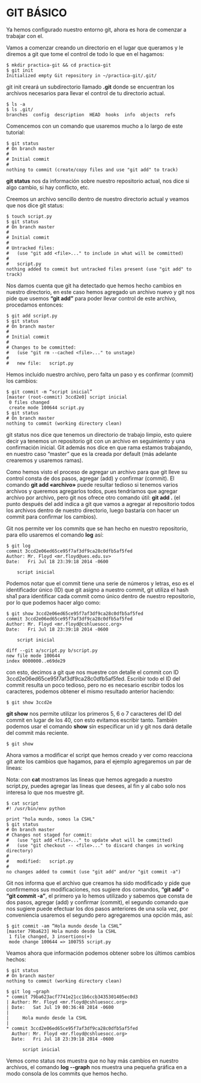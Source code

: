 # GIT BÁSICO

Ya hemos configurado nuestro entorno git, ahora es hora de comenzar a trabajar con el.

Vamos a comenzar creando un directorio en el lugar que queramos y le diremos a git que tome el control de todo lo que en el hagamos:

```
$ mkdir practica-git && cd practica-git
$ git init
Initialized empty Git repository in ~/practica-git/.git/ 
```

git init creará un subdirectorio llamado __.git__ donde se encuentran los archivos necesarios para llevar el control de tu directorio actual.

```
$ ls -a
$ ls .git/
branches  config  description  HEAD  hooks  info  objects  refs
```

Comencemos con un comando que usaremos mucho a lo largo de este tutorial:

```
$ git status
# On branch master 
# 
# Initial commit 
# 
nothing to commit (create/copy files and use "git add" to track)
```

__git status__ nos da información sobre nuestro repositorio actual, nos dice si algo cambio, si hay conflicto, etc.

Creemos un archivo sencillo dentro de nuestro directorio actual y veamos que nos dice git status:

```
$ touch script.py 
$ git status
# On branch master 
# 
# Initial commit 
# 
# Untracked files: 
#   (use "git add <file>..." to include in what will be committed) 
# 
#	script.py 
nothing added to commit but untracked files present (use "git add" to track)
```

Nos damos cuenta que git ha detectado que hemos hecho cambios en nuestro directorio, en este caso hemos agregado un archivo nuevo y git nos pide que usemos __“git add”__ para poder llevar control de este archivo, procedamos entonces:

```
$ git add script.py
$ git status
# On branch master 
# 
# Initial commit 
# 
# Changes to be committed: 
#   (use "git rm --cached <file>..." to unstage) 
# 
#	new file:   script.py 
```

Hemos incluido nuestro archivo, pero falta un paso y es confirmar (commit) los cambios:

```
$ git commit -m “script inicial”
[master (root-commit) 3ccd2e0] script inicial 
 0 files changed 
 create mode 100644 script.py
$ git status
# On branch master 
nothing to commit (working directory clean)
```

git status nos dice que tenemos un directorio de trabajo limpio, esto quiere decir ya tenemos un repositorio git con un archivo en seguimiento y una confirmación inicial. Git además nos dice en que rama estamos trabajando, en nuestro caso “master” que es la creada por default (más adelante crearemos y usaremos ramas).

Como hemos visto el proceso de agregar un archivo para que git lleve su control consta de dos pasos, agregar (add) y confirmar (commit). El comando __git add «archivo»__ puede resultar tedioso si tenemos varios archivos y queremos agregarlos todos, pues tendríamos que agregar archivo por archivo, pero git nos ofrece otro comando útil: __git add .__ (el punto después del add indica a git que vamos a agregar al repositorio todos los archivos dentro de nuestro directorio, luego bastaría con hacer un commit para confirmar los cambios).

Git nos permite ver los commits que se han hecho en nuestro repositorio, para ello usaremos el comando __log__ así:

```
$ git log
commit 3ccd2e06ed65ce95f7af3df9ca28c0dfb5af5fed 
Author: Mr. Floyd <mr.floyd@ues.edu.sv> 
Date:   Fri Jul 18 23:39:18 2014 -0600 
 
    script inicial
```

Podemos notar que el commit tiene una serie de números y letras, eso es el identificador único (ID) que git asigno a nuestro commit, git utiliza el hash sha1 para identificar cada commit como único dentro de nuestro repositorio, por lo que podemos hacer algo como:

```
$ git show 3ccd2e06ed65ce95f7af3df9ca28c0dfb5af5fed
commit 3ccd2e06ed65ce95f7af3df9ca28c0dfb5af5fed 
Author: Mr. Floyd <mr.floyd@cshluesocc.org> 
Date:   Fri Jul 18 23:39:18 2014 -0600 

    script inicial 

diff --git a/script.py b/script.py 
new file mode 100644 
index 0000000..e69de29
```

con esto, decimos a git que nos muestre con detalle el commit con ID 3ccd2e06ed65ce95f7af3df9ca28c0dfb5af5fed. Escribir todo el ID del commit resulta un poco tedioso, pero no es necesario escribir todos los caracteres, podemos obtener el mismo resultado anterior haciendo:

```
$ git show 3ccd2e
```

__git show__ nos permite utilizar los primeros 5, 6 o 7 caracteres del ID del commit en lugar de los 40, con esto evitamos escribir tanto. También podemos usar el comando __show__ sin especificar  un id y git nos dará detalle del commit más reciente.

```
$ git show
```

Ahora vamos a modificar el script que hemos creado y ver como reacciona git ante los cambios que hagamos, para el ejemplo agregaremos un par de lineas:

Nota: con __cat__ mostramos las lineas que hemos agregado a nuestro  script.py, puedes  agregar las lineas que desees, al fin y al cabo solo nos interesa lo que nos muestre git.

```
$ cat script
#! /usr/bin/env python 

print "hola mundo, somos la CSHL"
$ git status
# On branch master 
# Changes not staged for commit: 
#   (use "git add <file>..." to update what will be committed) 
#   (use "git checkout -- <file>..." to discard changes in working directory) 
# 
#	modified:   script.py 
# 
no changes added to commit (use "git add" and/or "git commit -a")
```

Git nos informa que el archivo que creamos ha sido modificado y pide que confirmemos sus modificaciones, nos sugiere dos comandos, __“git add”__ o __“git commit -a”__, el primero ya lo hemos utilizado y sabemos que consta de dos pasos, agregar (add) y confirmar (commit), el segundo comando que nos sugiere puede efectuar los dos pasos anteriores de una sola vez, por conveniencia usaremos el segundo pero agregaremos una opción más, así:

```
$ git commit -am “Hola mundo desde la CSHL”
[master 79ba623] Hola mundo desde la CSHL 
 1 file changed, 3 insertions(+) 
 mode change 100644 => 100755 script.py 
```

Veamos ahora que información podemos obtener sobre los últimos cambios hechos:

```
$ git status
# On branch master 
nothing to commit (working directory clean)
```
```
$ git log –graph
* commit 79ba623acf7741e21cc1b6ccb3435301405ec0d3 
| Author: Mr. Floyd <mr.floyd@cshluesocc.org> 
| Date:   Sat Jul 19 00:36:48 2014 -0600 
| 
|     Hola mundo desde la CSHL 
|  
* commit 3ccd2e06ed65ce95f7af3df9ca28c0dfb5af5fed 
  Author: Mr. Floyd <mr.floyd@cshluesocc.org> 
  Date:   Fri Jul 18 23:39:18 2014 -0600 
  
      script inicial
```

Vemos como status nos muestra que no hay más cambios en nuestro archivos, el comando __log --graph__ nos muestra una pequeña  gráfica en a modo consola de los commits que hemos hecho.















